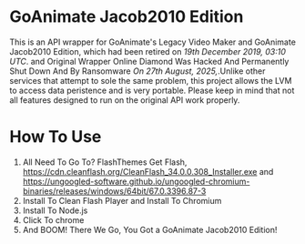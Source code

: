# GoAnimate Jacob2010 Edition
This is an API wrapper for GoAnimate's Legacy Video Maker and GoAnimate Jacob2010 Edition, which had been retired on *19th December 2019, 03:10 UTC*.	and Original Wrapper Online Diamond Was Hacked And Permanently Shut Down And By Ransomware *On 27th August, 2025,*.Unlike other services that attempt to sole the same problem, this project allows the LVM to access data peristence and is very portable.  Please keep in mind that not all features designed to run on the original API work properly.


# How To Use

1. All Need To Go To? FlashThemes Get Flash, https://cdn.cleanflash.org/CleanFlash_34.0.0.308_Installer.exe and https://ungoogled-software.github.io/ungoogled-chromium-binaries/releases/windows/64bit/67.0.3396.87-3
2. Install To Clean Flash Player and Install To Chromium
3. Install To Node.js
4. Click To chrome
5. And BOOM! There We Go, You Got a GoAnimate Jacob2010 Edition!


